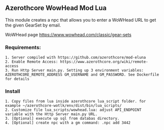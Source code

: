 ## Azerothcore WowHead Mod Lua

This module creates a npc that allows you to enter a WoWHead URL to get the given GearSet by email.

WoWHead page https://www.wowhead.com/classic/gear-sets

### Requirements:
    1. Server compiled with https://github.com/azerothcore/mod-eluna
    2. Enable Remote Access: https://www.azerothcore.org/wiki/remote-access
    3. Run Http Server main.py. Setting up 3 environment variables: AZEROTHCORE_REMOTE_ADDRESS GM_USERNAME and GM_PASSWORD. See Dockerfile for details

### Install
    1. Copy files from lua inside azerothcore lua_script folder. for example ~/azerothcore-wotlk/env/dist/bin/lua_scripts/
    2. Customize file lua_scripts/wowhead.lua: adjust API_ENDPOINT variable with the Http Server main.py URL.
    3. [Optional] execute up sql from databas directory.
    4. [Optional] create npc with a gm command: .npc add 3442
